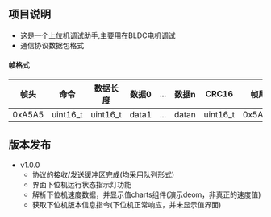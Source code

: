 ## 项目说明
- 这是一个上位机调试助手,主要用在BLDC电机调试
- 通信协议数据包格式
#### 帧格式
|帧头|命令|数据长度|数据0|...|数据n|CRC16|帧尾|
|-|-|-|-|-|-|-|-|
|0xA5A5|uint16_t|uint16_t|data1|...|datan|uint16_t|0x5A5A|

## 版本发布
- v1.0.0
  - 协议的接收/发送缓冲区完成(均采用队列形式)
  - 界面下位机运行状态指示灯功能
  - 解析下位机速度数据，并显示值charts组件(演示deom，非真正的速度值)
  - 获取下位机版本信息指令(下位机正常响应，并未显示值界面)